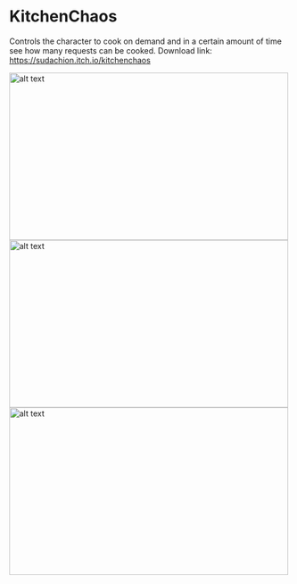 # KitchenChaos
Controls the character to cook on demand and in a certain amount of time see how many requests can be cooked. 
Download link: https://sudachion.itch.io/kitchenchaos

<img src="https://img.itch.zone/aW1hZ2UvMTk4MTA3OS8xMTY1MDYzOC5wbmc=/347x500/YUfZqL.png" alt="alt text" width="500" height="300">
<img src="https://img.itch.zone/aW1hZ2UvMTk4MTA3OS8xMTY1MDY0MS5wbmc=/347x500/%2Faxreu.png" alt="alt text" width="500" height="300">
<img src="https://img.itch.zone/aW1hZ2UvMTk4MTA3OS8xMTY1MDY0NS5wbmc=/347x500/Ob6fnM.png" alt="alt text" width="500" height="300">
